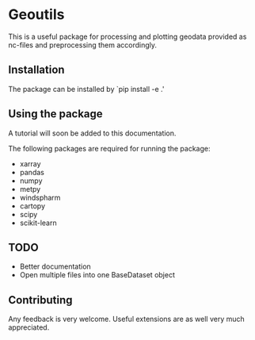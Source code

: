 # Geoutils

This is a useful package for processing and plotting geodata provided as nc-files and preprocessing them accordingly.

## Installation
The package can be installed by `pip install -e .'

## Using the package

A tutorial will soon be added to this documentation.

The following packages are required for running the package:
- xarray 
- pandas
- numpy
- metpy
- windspharm
- cartopy
- scipy
- scikit-learn


## TODO
- Better documentation
- Open multiple files into one BaseDataset object

## Contributing 

Any feedback is very welcome. Useful extensions are as well very much appreciated. 




